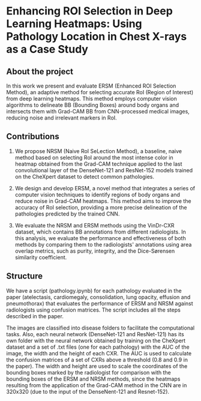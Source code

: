 # Enhancing ROI Selection in Deep Learning Heatmaps: Using Pathology Location in Chest X-rays as a Case Study


## About the project

In this work we present and evaluate ERSM (Enhanced ROI Selection Method), an adaptive method for selecting accurate RoI (Region of Interest) from deep learning heatmaps. This method employs computer vision algorithms to delineate BB (Bounding Boxes) around body organs and intersects them with Grad-CAM BB from CNN-processed medical images, reducing noise and irrelevant markers in RoI.

## Contributions

1. We propose NRSM (Naive RoI SeLection Method), a baseline, naive method based on selecting RoI around the most intense color in heatmap obtained from the Grad-CAM technique applied to the last convolutional layer of the DenseNet-121 and ResNet-152 models trained on the CheXpert dataset to detect common pathologies. 

2. We design and develop ERSM, a novel method that integrates a series of computer vision techniques to identify regions of body organs and reduce noise in Grad-CAM heatmaps. This method aims to improve the accuracy of RoI selection, providing a more precise delineation of the pathologies predicted by the trained CNN.
 
3. We evaluate the NRSM and ERSM methods using the VinDr-CXR dataset, which contains BB annotations from different radiologists. In this analysis, we evaluate the performance and effectiveness of both methods by comparing them to the radiologists' annotations using area overlap metrics, such as purity, integrity, and the Dice-Sørensen similarity coefficient.


## Structure

We have a script (pathology.ipynb) for each pathology evaluated in the paper (atelectasis, cardiomegaly, consolidation, lung opacity, effusion and pneumothorax) that evaluates the performance of ERSM and NRSM against radiologists using confusion matrices. The script includes all the steps described in the paper.


The images are classified into disease folders to facilitate the computational tasks. Also, each neural network (DenseNet-121 and ResNet-121) has its own folder with the neural network obtained by training on the CheXpert dataset and a set of .txt files (one for each pathology) with the AUC of the image, the width and the height of each CXR. The AUC is used to calculate the confusion matrices of a set of CXRs above a threshold (0.8 and 0.9 in the paper). The width and height are used to scale the coordinates of the bounding boxes marked by the radiologist for comparison with the bounding boxes of the ERSM and NRSM methods, since the heatmaps resulting from the application of the Grad-CAM method in the CNN are in 320x320 (due to the input of the DenseNent-121 and Resnet-152).




